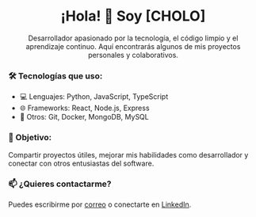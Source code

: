 <!-- Encabezado principal -->
<h1 align="center">¡Hola! 👋 Soy [CHOLO]</h1>

<!-- Descripción corta -->
<p align="center">
  Desarrollador apasionado por la tecnología, el código limpio y el aprendizaje continuo.
  Aquí encontrarás algunos de mis proyectos personales y colaborativos.
</p>

<!-- Tecnologías que usas -->
<h3>🛠️ Tecnologías que uso:</h3>
<ul>
  <li>💻 Lenguajes: Python, JavaScript, TypeScript</li>
  <li>🌐 Frameworks: React, Node.js, Express</li>
  <li>🧠 Otros: Git, Docker, MongoDB, MySQL</li>
</ul>

<!-- Objetivo -->
<h3>🎯 Objetivo:</h3>
<p>
  Compartir proyectos útiles, mejorar mis habilidades como desarrollador y conectar con otros entusiastas del software.
</p>

<!-- Contacto (opcional) -->
<h3>📫 ¿Quieres contactarme?</h3>
<p>
  Puedes escribirme por <a href="mailto:tuemail@ejemplo.com">correo</a> o conectarte en <a href="https://linkedin.com/in/tuusuario">LinkedIn</a>.
</p>